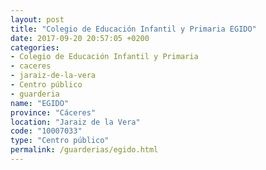 ```yaml
---
layout: post
title: "Colegio de Educación Infantil y Primaria EGIDO"
date: 2017-09-20 20:57:05 +0200
categories:
- Colegio de Educación Infantil y Primaria
- caceres
- jaraiz-de-la-vera
- Centro público
- guarderia
name: "EGIDO"
province: "Cáceres"
location: "Jaraiz de la Vera"
code: "10007033"
type: "Centro público"
permalink: /guarderias/egido.html
---
```

